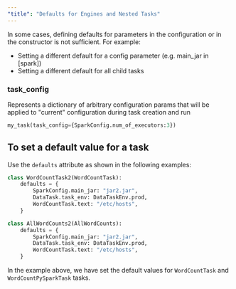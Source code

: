 ```yaml
---
"title": "Defaults for Engines and Nested Tasks"
---
```

In some cases, defining defaults for parameters in the configuration or in the constructor is not sufficient. For example:

* Setting a different default for a config parameter (e.g. main_jar in [spark])
* Setting a different default for all child tasks


### task_config
Represents a dictionary of arbitrary configuration params that will be applied to "current" configuration during task creation and run

<!-- xfail -->
```python
my_task(task_config={SparkConfig.num_of_executors:3})
```


## To set a default value for a task
Use the `defaults` attribute as shown in the following examples:

<!-- xfail -->
```python
class WordCountTask2(WordCountTask):
    defaults = {
        SparkConfig.main_jar: "jar2.jar",
        DataTask.task_env: DataTaskEnv.prod,
        WordCountTask.text: "/etc/hosts",
    }
```

<!-- xfail -->
```python
class AllWordCounts2(AllWordCounts):
    defaults = {
        SparkConfig.main_jar: "jar2.jar",
        DataTask.task_env: DataTaskEnv.prod,
        WordCountTask.text: "/etc/hosts",
    }
```
In the example above, we have set the default values for `WordCountTask` and `WordCountPySparkTask` tasks.
